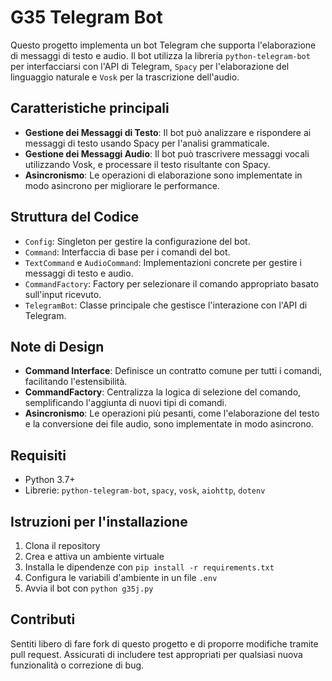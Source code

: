 # G35 Telegram Bot

Questo progetto implementa un bot Telegram che supporta l'elaborazione di messaggi di testo e audio. Il bot utilizza la libreria `python-telegram-bot` per interfacciarsi con l'API di Telegram, `Spacy` per l'elaborazione del linguaggio naturale e `Vosk` per la trascrizione dell'audio.

## Caratteristiche principali

- **Gestione dei Messaggi di Testo**: Il bot può analizzare e rispondere ai messaggi di testo usando Spacy per l'analisi grammaticale.
- **Gestione dei Messaggi Audio**: Il bot può trascrivere messaggi vocali utilizzando Vosk, e processare il testo risultante con Spacy.
- **Asincronismo**: Le operazioni di elaborazione sono implementate in modo asincrono per migliorare le performance.

## Struttura del Codice

- `Config`: Singleton per gestire la configurazione del bot.
- `Command`: Interfaccia di base per i comandi del bot.
- `TextCommand` e `AudioCommand`: Implementazioni concrete per gestire i messaggi di testo e audio.
- `CommandFactory`: Factory per selezionare il comando appropriato basato sull'input ricevuto.
- `TelegramBot`: Classe principale che gestisce l'interazione con l'API di Telegram.

## Note di Design

- **Command Interface**: Definisce un contratto comune per tutti i comandi, facilitando l'estensibilità.
- **CommandFactory**: Centralizza la logica di selezione del comando, semplificando l'aggiunta di nuovi tipi di comandi.
- **Asincronismo**: Le operazioni più pesanti, come l'elaborazione del testo e la conversione dei file audio, sono implementate in modo asincrono.

## Requisiti

- Python 3.7+
- Librerie: `python-telegram-bot`, `spacy`, `vosk`, `aiohttp`, `dotenv`

## Istruzioni per l'installazione

1. Clona il repository
2. Crea e attiva un ambiente virtuale
3. Installa le dipendenze con `pip install -r requirements.txt`
4. Configura le variabili d'ambiente in un file `.env`
5. Avvia il bot con `python g35j.py`

## Contributi

Sentiti libero di fare fork di questo progetto e di proporre modifiche tramite pull request. Assicurati di includere test appropriati per qualsiasi nuova funzionalità o correzione di bug.